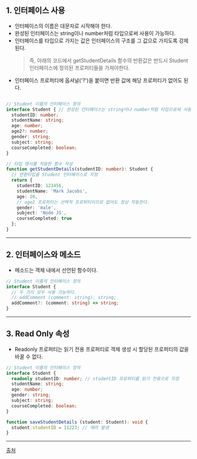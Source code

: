 ## 1. 인터페이스 사용
  - 인터페이스의 이름은 대문자로 시작해야 한다.
  - 완성된 인터페이스는 string이나 number처럼 타입으로써 사용이 가능하다.
  - 인터페이스를 타입으로 가지는 값은 인터페이스의 구조를 그 값으로 가지도록 강제된다.
    > 즉, 아래의 코드에서 getStudentDetails 함수의 반환값은 반드시 Student 인터페이스에 정의된 프로퍼티들을 가져야한다.  
  - 인터페이스 프로퍼티에 옵셔널('?')을 붙이면 반환 값에 해당 프로퍼티가 없어도 된다.

```typescript

// Student 이름의 인터페이스 정의
interface Student { // 완성된 인터페이스는 string이나 number처럼 타입으로써 사용이 가능하다.
  studentID: number;
  studentName: string;
  age: number;
  age2?: number;
  gender: string;
  subject: string;
  courseCompleted: boolean;
}

// 타입 명시를 적용한 함수 작성
function getStudentDetails(studentID: number): Student { 
  // 반환타입을 Student 인터페이스로 지정
  return {
    studentID: 123456,
    studentName: 'Mark Jacobs',
    age: 20,
    // age2 프로퍼티는 선택적 프로퍼티이므로 없어도 정상 작동한다.
    gender: 'male',
    subject: 'Node JS',
    courseCompleted: true
  };
} 

```
------------------

## 2. 인터페이스와 메소드
  - 메소드는 객체 내에서 선언된 함수이다.
```typescript
// Student 이름의 인터페이스 정의
interface Student {
  // 두 가지 모두 사용 가능하다.
  // addComment (comment: string): string;
  addComment?: (comment: string) => string;
}
```
------------------

## 3. Read Only 속성
  - Readonly 프로퍼티는 읽기 전용 프로퍼티로 객체 생성 시 할당된 프로퍼티의 값을 바꿀 수 없다.
```typescript
// Student 이름의 인터페이스 정의
interface Student {
  readonly studentID: number; // studentID 프로퍼티를 읽기 전용으로 지정
  studentName: string;
  age: number;
  gender: string;
  subject: string;
  courseCompleted: boolean;
}

function saveStudentDetails (student: Student): void {
  student.studentID = 11223; // 에러 발생
}

```

------------------
[출처](https://www.youtube.com/watch?v=jlzvXcDGZUU&list=PLJf6aFJoJtbUXW6T4lPUk7C66yEneX7MN&index=5)
